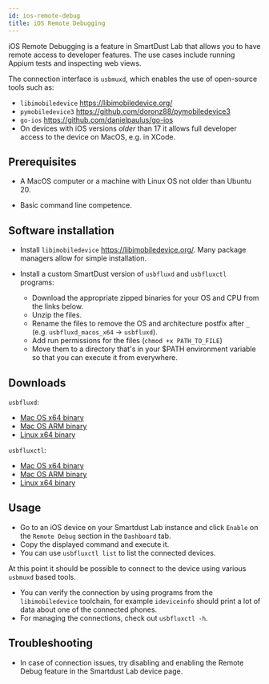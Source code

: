 ```yaml
---
id: ios-remote-debug
title: iOS Remote Debugging
---
```


iOS Remote Debugging is a feature in SmartDust Lab that allows you to have remote access to developer features.
The use cases include running Appium tests and inspecting web views.

The connection interface is `usbmuxd`, which enables the use of open-source tools such as:
- `libimobiledevice` https://libimobiledevice.org/
- `pymobiledevice3` https://github.com/doronz88/pymobiledevice3
- `go-ios` https://github.com/danielpaulus/go-ios
- On devices with iOS versions *older* than 17 it allows full developer access to the device on MacOS, e.g. in XCode.

## Prerequisites
- A MacOS computer or a machine with Linux OS not older than Ubuntu 20.

- Basic command line competence.

## Software installation
- Install `libimobiledevice` https://libimobiledevice.org/.
Many package managers allow for simple installation.

- Install a custom SmartDust version of `usbfluxd` and `usbfluxctl` programs:
    - Download the appropriate zipped binaries for your OS and CPU from the links below.
    - Unzip the files. 
    - Rename the files to remove the OS and architecture postfix after `_` (e.g. `usbfluxd_macos_x64` -> `usbfluxd`).
    - Add run permissions for the files (`chmod +x PATH_TO_FILE`)
    - Move them to a directory that's in your $PATH environment variable so that you can execute it from everywhere.

## Downloads
`usbfluxd`:
- [Mac OS x64 binary](/usbfluxd-builds/usbfluxd_macos_x64.zip)
- [Mac OS ARM binary](/usbfluxd-builds/usbfluxd_macos_arm.zip)
- [Linux x64 binary](/usbfluxd-builds/usbfluxd_linux_x64.zip)

`usbfluxctl`:
- [Mac OS x64 binary](/usbfluxd-builds/usbfluxctl_macos_x64.zip)
- [Mac OS ARM binary](/usbfluxd-builds/usbfluxctl_macos_arm.zip)
- [Linux x64 binary](/usbfluxd-builds/usbfluxd_linux_x64.zip)
  
## Usage
- Go to an iOS device on your Smartdust Lab instance and click `Enable` on the `Remote Debug` section in the `Dashboard` tab.
- Copy the displayed command and execute it.
- You can use `usbfluxctl list` to list the connected devices.

At this point it should be possible to connect to the device using various `usbmuxd` based tools.

- You can verify the connection by using programs from the `libimobiledevice` toolchain, for example `ideviceinfo` should print a lot of data about one of the connected phones.
- For managing the connections, check out `usbfluxctl -h`.

## Troubleshooting
- In case of connection issues, try disabling and enabling the Remote Debug feature in the Smartdust Lab device page.
